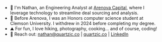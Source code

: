 * 👋 I'm Nathan, an Engineering Analyst at [Arenova Capital](https://arennova.com), where I leverage technology to streamline deal sourcing and analysis.
* 🏫 Before Arenova, I was an Honors computer science student at Clemson University. I withdrew in 2024 before completing my degree.
* ⛰️ For fun, I love hiking, photography, cooking... and of course, coding!
* 📩 Reach out: [nathan@quartzic.co](mailto:nathan@quartzic.co) | [quartzic.co](https://quartzic.co) | [LinkedIn](https://linkedin.com/in/nathan-goller-deitsch)
